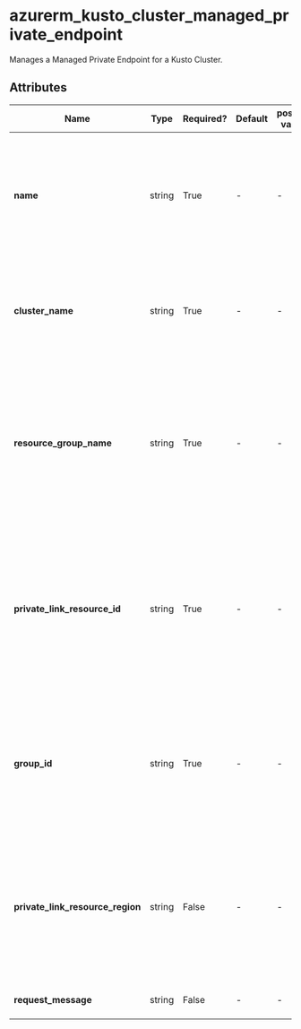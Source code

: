 # azurerm_kusto_cluster_managed_private_endpoint

Manages a Managed Private Endpoint for a Kusto Cluster.

## Attributes

| Name | Type | Required? | Default  | possible values | Description |
| ---- | ---- | --------- | -------- | ----------- | ----------- |
| **name** | string | True | -  |  -  | The name of the Managed Private Endpoints to create. Changing this forces a new resource to be created. | 
| **cluster_name** | string | True | -  |  -  | The name of the Kusto Cluster. Changing this forces a new resource to be created. | 
| **resource_group_name** | string | True | -  |  -  | Specifies the Resource Group where the Kusto Cluster should exist. Changing this forces a new resource to be created. | 
| **private_link_resource_id** | string | True | -  |  -  | The ARM resource ID of the resource for which the managed private endpoint is created. Changing this forces a new resource to be created. | 
| **group_id** | string | True | -  |  -  | The group id in which the managed private endpoint is created. Changing this forces a new resource to be created. | 
| **private_link_resource_region** | string | False | -  |  -  | The region of the resource to which the managed private endpoint is created. Changing this forces a new resource to be created. | 
| **request_message** | string | False | -  |  -  | The user request message. | 

